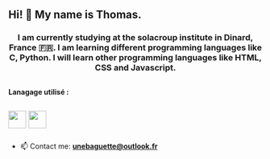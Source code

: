 ### <h2>Hi! 👋 My name is Thomas.</h2>

<h3> <p align="center">I am currently studying at the solacroup institute in Dinard, France 🇫🇷. I am learning different programming languages like C, Python. I will learn other programming languages like HTML, CSS and Javascript. </h3> </p>


## <h4> Lanagage utilisé :  </h4> 
## <p> <a href="https://www.cprogramming.com/"><img src="https://github.com/abranhe/programming-languages-logos/blob/master/src/c/c_64x64.png" width="35" height="35"></img></a> <a href="https://www.python.org/"><img src="https://github.com/abranhe/programming-languages-logos/blob/master/src/python/python_64x64.png" width="35" height="35"></img></a>


- 📫 Contact me: **unebaguette@outlook.fr**










<!--
**UneBaguette/UneBaguette** is a ✨ _special_ ✨ repository because its `README.md` (this file) appears on your GitHub profile.

Here are some ideas to get you started:

- 🔭 I’m currently working on ...
- 🌱 I’m currently learning ...
- 👯 I’m looking to collaborate on ...
- 🤔 I’m looking for help with ...
- 💬 Ask me about ...
- 📫 Contact me: ...
- 😄 Pronouns: ...
- ⚡ Fun fact: ...
-->
